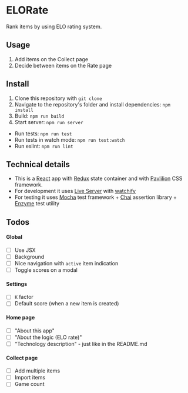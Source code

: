 # ELORate

Rank items by using ELO rating system.

## Usage

1. Add items on the Collect page
2. Decide between items on the Rate page

## Install

1. Clone this repository with `git clone`
2. Navigate to the repository's folder and install dependencies: `npm install`
3. Build: `npm run build`
4. Start server: `npm run server`


* Run tests: `npm run test`
* Run tests in watch mode: `npm run test:watch`
* Run eslint: `npm run lint`

## Technical details

* This is a [React](https://facebook.github.io/react/) app with [Redux](http://redux.js.org/) state container and with [Pavlilion](http://pavilion.io/) CSS framework.
* For development it uses [Live Server](https://github.com/tapio/live-server) with [watchify](https://github.com/substack/watchify)
* For testing it uses [Mocha](http://mochajs.org/) test framework + [Chai](http://chaijs.com/) assertion library + [Enzyme](http://airbnb.io/enzyme/index.html) test utility

## Todos

#### Global
* [ ] Use JSX
* [ ] Background
* [ ] Nice navigation with `active` item indication
* [ ] Toggle scores on a modal

#### Settings
* [ ] `K` factor
* [ ] Default score (when a new item is created)

#### Home page
* [ ] "About this app"
* [ ] "About the logic (ELO rate)"
* [ ] "Technology description" - just like in the README.md

#### Collect page
* [ ] Add multiple items
* [ ] Import items
* [ ] Game count

